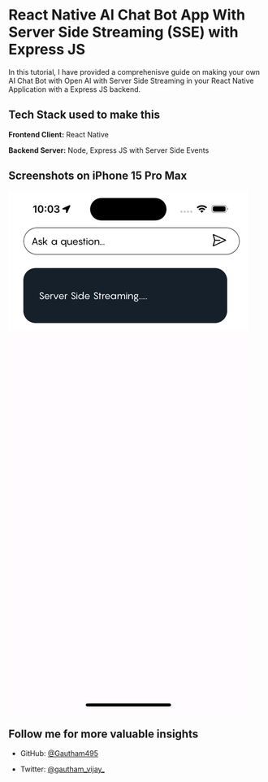 
# React Native AI Chat Bot App With Server Side Streaming (SSE) with Express JS

In this tutorial, I have provided a comprehenisve guide on making your own AI Chat Bot with Open AI with Server Side Streaming in your React Native Application with a Express JS backend.

## Tech Stack used to make this

**Frontend Client:** React Native

**Backend Server:** Node, Express JS with Server Side Events

## Screenshots on iPhone 15 Pro Max

![Demo](https://github.com/Gautham495/React-Native-AI-Chat-Bot/blob/main/Demo.png?raw=true)

## Follow me for more valuable insights

- GitHub: [@Gautham495](https://www.github.com/Gautham495)

- Twitter: [@gautham_vijay_](https://x.com/gautham_vijay_)


